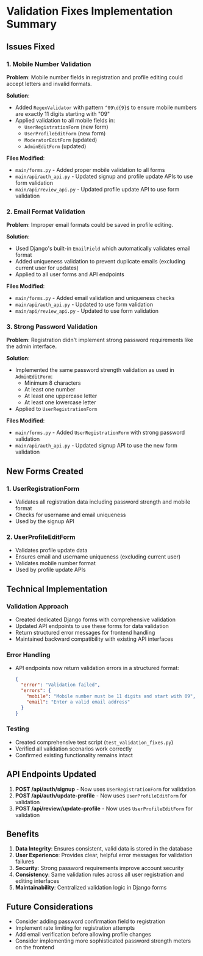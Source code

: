 # Validation Fixes Implementation Summary

## Issues Fixed

### 1. Mobile Number Validation
**Problem**: Mobile number fields in registration and profile editing could accept letters and invalid formats.

**Solution**: 
- Added `RegexValidator` with pattern `^09\d{9}$` to ensure mobile numbers are exactly 11 digits starting with "09"
- Applied validation to all mobile fields in:
  - `UserRegistrationForm` (new form)
  - `UserProfileEditForm` (new form)
  - `ModeratorEditForm` (updated)
  - `AdminEditForm` (updated)

**Files Modified**:
- `main/forms.py` - Added proper mobile validation to all forms
- `main/api/auth_api.py` - Updated signup and profile update APIs to use form validation
- `main/api/review_api.py` - Updated profile update API to use form validation

### 2. Email Format Validation
**Problem**: Improper email formats could be saved in profile editing.

**Solution**:
- Used Django's built-in `EmailField` which automatically validates email format
- Added uniqueness validation to prevent duplicate emails (excluding current user for updates)
- Applied to all user forms and API endpoints

**Files Modified**:
- `main/forms.py` - Added email validation and uniqueness checks
- `main/api/auth_api.py` - Updated to use form validation
- `main/api/review_api.py` - Updated to use form validation

### 3. Strong Password Validation
**Problem**: Registration didn't implement strong password requirements like the admin interface.

**Solution**:
- Implemented the same password strength validation as used in `AdminEditForm`:
  - Minimum 8 characters
  - At least one number
  - At least one uppercase letter
  - At least one lowercase letter
- Applied to `UserRegistrationForm`

**Files Modified**:
- `main/forms.py` - Added `UserRegistrationForm` with strong password validation
- `main/api/auth_api.py` - Updated signup API to use the new form validation

## New Forms Created

### 1. UserRegistrationForm
- Validates all registration data including password strength and mobile format
- Checks for username and email uniqueness
- Used by the signup API

### 2. UserProfileEditForm  
- Validates profile update data
- Ensures email and username uniqueness (excluding current user)
- Validates mobile number format
- Used by profile update APIs

## Technical Implementation

### Validation Approach
- Created dedicated Django forms with comprehensive validation
- Updated API endpoints to use these forms for data validation
- Return structured error messages for frontend handling
- Maintained backward compatibility with existing API interfaces

### Error Handling
- API endpoints now return validation errors in a structured format:
  ```json
  {
    "error": "Validation failed",
    "errors": {
      "mobile": "Mobile number must be 11 digits and start with 09",
      "email": "Enter a valid email address"
    }
  }
  ```

### Testing
- Created comprehensive test script (`test_validation_fixes.py`)
- Verified all validation scenarios work correctly
- Confirmed existing functionality remains intact

## API Endpoints Updated

1. **POST /api/auth/signup** - Now uses `UserRegistrationForm` for validation
2. **POST /api/auth/update-profile** - Now uses `UserProfileEditForm` for validation  
3. **POST /api/review/update-profile** - Now uses `UserProfileEditForm` for validation

## Benefits

1. **Data Integrity**: Ensures consistent, valid data is stored in the database
2. **User Experience**: Provides clear, helpful error messages for validation failures
3. **Security**: Strong password requirements improve account security
4. **Consistency**: Same validation rules across all user registration and editing interfaces
5. **Maintainability**: Centralized validation logic in Django forms

## Future Considerations

- Consider adding password confirmation field to registration
- Implement rate limiting for registration attempts
- Add email verification before allowing profile changes
- Consider implementing more sophisticated password strength meters on the frontend
